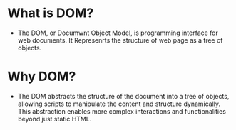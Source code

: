# What is DOM?

- The DOM, or Documwnt Object Model, is programming interface for web documents. It Represenrts the structure of web page as a tree of objects.

# Why DOM?
- The DOM abstracts the structure of the document into a tree of objects, allowing scripts to manipulate the content and structure dynamically. This abstraction enables more complex interactions and functionalities beyond just static HTML.